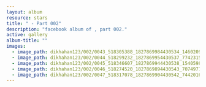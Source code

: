 ```yaml
---
layout: album
resource: stars
title: " - Part 002"
description: "facebook album of , part 002."
active: gallery
album-title: ""
images:
  - image_path: dikhahan123/002/0043_518305388_1827869984430534_1460209041183882380_n.jpg
  - image_path: dikhahan123/002/0044_518299232_1827869954430537_7742315286749949691_n.jpg
  - image_path: dikhahan123/002/0045_518346607_1827869944430538_1540598169354404234_n.jpg
  - image_path: dikhahan123/002/0046_518274520_1827869894430543_7074977214755683523_n.jpg
  - image_path: dikhahan123/002/0047_518317078_1827869904430542_7442016413581482260_n.jpg
---
```

